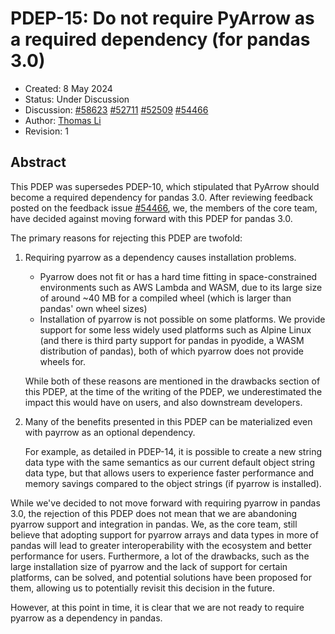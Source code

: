 # PDEP-15: Do not require PyArrow as a required dependency (for pandas 3.0)

- Created: 8 May 2024
- Status: Under Discussion
- Discussion:  [#58623](https://github.com/pandas-dev/pandas/pull/58623)
               [#52711](https://github.com/pandas-dev/pandas/pull/52711)
               [#52509](https://github.com/pandas-dev/pandas/issues/52509)
               [#54466](https://github.com/pandas-dev/pandas/issues/54466)
- Author: [Thomas Li](https://github.com/lithomas1)
- Revision: 1

## Abstract

This PDEP was supersedes PDEP-10, which stipulated that PyArrow should become a required dependency
for pandas 3.0. After reviewing feedback posted
on the feedback issue [#54466](https://github.com/pandas-dev/pandas/issues/54466), we, the members of
the core team, have decided against moving forward with this PDEP for pandas 3.0.

The primary reasons for rejecting this PDEP are twofold:

1) Requiring pyarrow as a dependency causes installation problems.
   - Pyarrow does not fit or has a hard time fitting in space-constrained environments
such as AWS Lambda and WASM, due to its large size of around ~40 MB for a compiled wheel
(which is larger than pandas' own wheel sizes)
   - Installation of pyarrow is not possible on some platforms. We provide support for some
less widely used platforms such as Alpine Linux (and there is third party support for pandas in
pyodide, a WASM distribution of pandas), both of which pyarrow does not provide wheels for.

   While both of these reasons are mentioned in the drawbacks section of this PDEP, at the time of the writing
of the PDEP, we underestimated the impact this would have on users, and also downstream developers.

2) Many of the benefits presented in this PDEP can be materialized even with payrrow as an optional dependency.

   For example, as detailed in PDEP-14, it is possible to create a new string data type with the same semantics
   as our current default object string data type, but that allows users to experience faster performance and memory savings
   compared to the object strings (if pyarrow is installed).

While we've decided to not move forward with requiring pyarrow in pandas 3.0, the rejection of this PDEP
does not mean that we are abandoning pyarrow support and integration in pandas. We, as the core team, still believe
that adopting support for pyarrow arrays and data types in more of pandas will lead to greater interoperability with the
ecosystem and better performance for users. Furthermore, a lot of the drawbacks, such as the large installation size of pyarrow
and the lack of support for certain platforms, can be solved, and potential solutions have been proposed for them, allowing us
to potentially revisit this decision in the future.

However, at this point in time, it is clear that we are not ready to require pyarrow
as a dependency in pandas.

